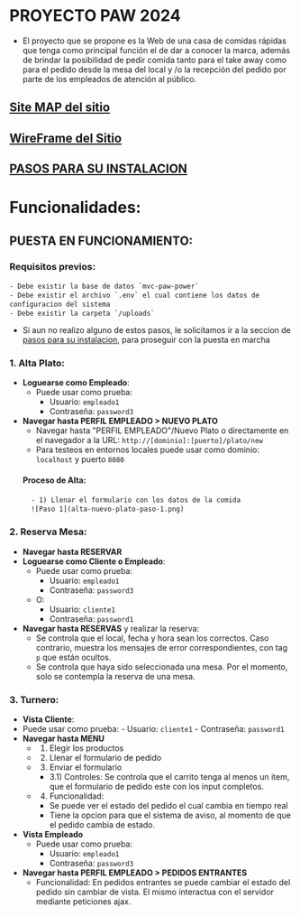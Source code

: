 # PROYECTO PAW 2024

- El proyecto que se propone es la Web de una casa de comidas rápidas que tenga como principal función el de dar a conocer la marca, además de brindar la posibilidad de pedir comida tanto para el take away como para el pedido desde la mesa del local y /o la recepción del pedido por parte de los empleados de atención al público.

## [Site MAP del sitio](https://www.figma.com/file/inLYqyIMxmiy6WxPlx6cey/wireframe-grupo-paw?type=design&node-id=0-1&mode=design&t=FRZzKBVkGpIr7CmU-0)

## [WireFrame del Sitio](https://www.figma.com/file/inLYqyIMxmiy6WxPlx6cey/wireframe-grupo-paw?type=design&node-id=1-48&mode=design&t=FRZzKBVkGpIr7CmU-0)

## [PASOS PARA SU INSTALACION](Instalacion.md)


# Funcionalidades:

## PUESTA EN FUNCIONAMIENTO:
### Requisitos previos:
    - Debe existir la base de datos `mvc-paw-power`
    - Debe existir el archivo `.env` el cual contiene los datos de configuracion del sistema
    - Debe existir la carpeta `/uploads`
* Si aun no realizo alguno de estos pasos, le solicitamos ir a la seccion de [pasos para su instalacion](Instalacion.md), para proseguir con la puesta en marcha

### 1. Alta Plato:
- **Loguearse como Empleado**: 
    - Puede usar como prueba:
        - Usuario: `empleado1`
        - Contraseña: `password3`
- **Navegar hasta PERFIL EMPLEADO > NUEVO PLATO**        
    - Navegar hasta "PERFIL EMPLEADO"/Nuevo Plato o directamente en el navegador a la URL: `http://[dominio]:[puerto]/plato/new`
    - Para testeos en entornos locales puede usar como dominio: `localhost` y puerto `8080`
    #### Proceso de Alta:
        - 1) Llenar el formulario con los datos de la comida
        ![Paso 1](alta-nuevo-plato-paso-1.png)

### 2. Reserva Mesa:
- **Navegar hasta RESERVAR**
- **Loguearse como Cliente o Empleado**:
    - Puede usar como prueba:
        - Usuario: `empleado1`
        - Contraseña: `password3`
    - O:
        - Usuario: `cliente1`
        - Contraseña: `password1`
- **Navegar hasta RESERVAS** y realizar la reserva:
    - Se controla que el local, fecha y hora sean los correctos. Caso contrario, muestra los mensajes de error correspondientes, con tag `p` que están ocultos.
    - Se controla que haya sido seleccionada una mesa. Por el momento, solo se contempla la reserva de una mesa.
### 3. Turnero:
- **Vista Cliente**:
- Puede usar como prueba:
        - Usuario: `cliente1`
        - Contraseña: `password1`
- **Navegar hasta MENU**        
    - 1) Elegir los productos
    - 2) Llenar el formulario de pedido
    - 3) Enviar el formulario
        - 3.1) Controles: Se controla que el carrito tenga al menos un item, que el formulario de pedido este con los input completos.  
    - 4) Funcionalidad: 
        - Se puede ver el estado del pedido el cual cambia en tiempo real
        - Tiene la opcion para que el sistema de aviso, al momento de que el pedido cambia de estado. 
- **Vista Empleado**
    - Puede usar como prueba:
        - Usuario: `empleado1`
        - Contraseña: `password3`
- **Navegar hasta PERFIL EMPLEADO > PEDIDOS ENTRANTES**
    - Funcionalidad: En pedidos entrantes se puede cambiar el estado del pedido sin cambiar de vista. El mismo interactua con el servidor mediante peticiones ajax.    